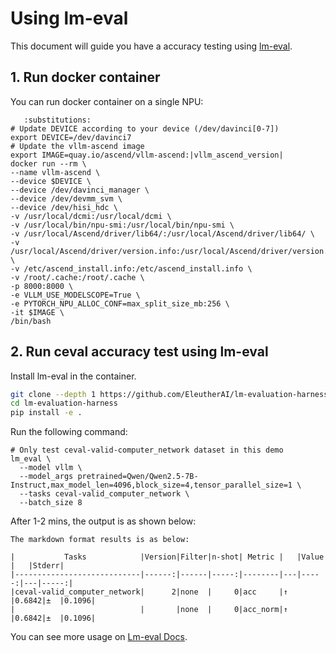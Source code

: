 # Using lm-eval
This document will guide you have a accuracy testing using [lm-eval](https://github.com/EleutherAI/lm-evaluation-harness).

##  1. Run docker container

You can run docker container on a single NPU:

```{code-block} bash
   :substitutions:
# Update DEVICE according to your device (/dev/davinci[0-7])
export DEVICE=/dev/davinci7
# Update the vllm-ascend image
export IMAGE=quay.io/ascend/vllm-ascend:|vllm_ascend_version|
docker run --rm \
--name vllm-ascend \
--device $DEVICE \
--device /dev/davinci_manager \
--device /dev/devmm_svm \
--device /dev/hisi_hdc \
-v /usr/local/dcmi:/usr/local/dcmi \
-v /usr/local/bin/npu-smi:/usr/local/bin/npu-smi \
-v /usr/local/Ascend/driver/lib64/:/usr/local/Ascend/driver/lib64/ \
-v /usr/local/Ascend/driver/version.info:/usr/local/Ascend/driver/version.info \
-v /etc/ascend_install.info:/etc/ascend_install.info \
-v /root/.cache:/root/.cache \
-p 8000:8000 \
-e VLLM_USE_MODELSCOPE=True \
-e PYTORCH_NPU_ALLOC_CONF=max_split_size_mb:256 \
-it $IMAGE \
/bin/bash
```

## 2. Run ceval accuracy test using lm-eval
Install lm-eval in the container.

```bash
git clone --depth 1 https://github.com/EleutherAI/lm-evaluation-harness
cd lm-evaluation-harness
pip install -e .
```
Run the following command:

```
# Only test ceval-valid-computer_network dataset in this demo
lm_eval \
  --model vllm \
  --model_args pretrained=Qwen/Qwen2.5-7B-Instruct,max_model_len=4096,block_size=4,tensor_parallel_size=1 \
  --tasks ceval-valid_computer_network \
  --batch_size 8
```

After 1-2 mins, the output is as shown below:

```
The markdown format results is as below:

|           Tasks            |Version|Filter|n-shot| Metric |   |Value |   |Stderr|
|----------------------------|------:|------|-----:|--------|---|-----:|---|-----:|
|ceval-valid_computer_network|      2|none  |     0|acc     |↑  |0.6842|±  |0.1096|
|                            |       |none  |     0|acc_norm|↑  |0.6842|±  |0.1096|

```

You can see more usage on [Lm-eval Docs](https://github.com/EleutherAI/lm-evaluation-harness/blob/main/docs/README.md).

